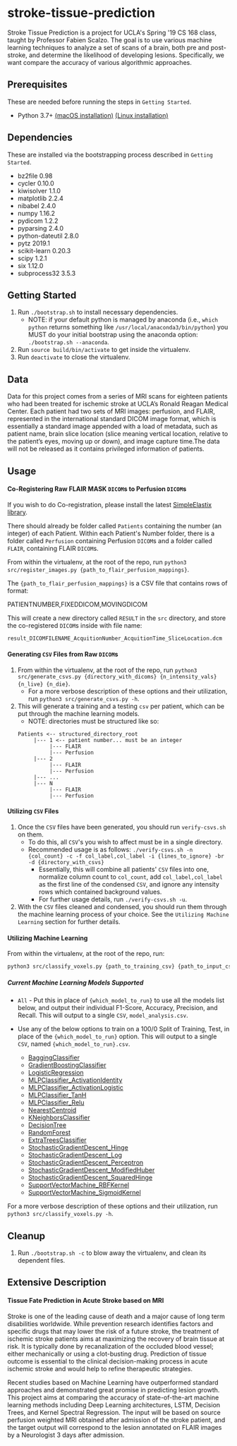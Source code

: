 stroke-tissue-prediction
===========================

Stroke Tissue Prediction is a project for UCLA's Spring '19 CS 168 class, taught by Professor Fabien Scalzo. The goal is to use various machine learning techniques to analyze a set of scans of a brain, both pre and post-stroke, and determine the likelihood of developing lesions. Specifically, we want compare the accuracy of various algorithmic approaches.

## Prerequisites

These are needed before running the steps in `Getting Started`.

   - Python 3.7+ [(macOS installation)](https://docs.python-guide.org/starting/install3/osx/) [(Linux installation)](https://docs.python-guide.org/starting/install3/linux/)

## Dependencies

These are installed via the bootstrapping process described in `Getting Started`.

- bz2file 0.98
- cycler 0.10.0
- kiwisolver 1.1.0
- matplotlib 2.2.4
- nibabel 2.4.0
- numpy 1.16.2
- pydicom 1.2.2
- pyparsing 2.4.0
- python-dateutil 2.8.0
- pytz 2019.1
- scikit-learn 0.20.3
- scipy 1.2.1
- six 1.12.0
- subprocess32 3.5.3

## Getting Started

1. Run `./bootstrap.sh` to install necessary dependencies.
   - NOTE: if your default python is managed by anaconda (i.e., `which python` returns something like `/usr/local/anaconda3/bin/python`) you MUST do your initial bootstrap using the anaconda option: `./bootstrap.sh --anaconda`.
2. Run `source build/bin/activate` to get inside the virtualenv.
3. Run `deactivate` to close the virtualenv.

## Data
Data for this project comes from a series of MRI scans for eighteen patients who had been treated for ischemic stroke at UCLA’s Ronald Reagan Medical Center. Each patient had two sets of MRI images: perfusion, and FLAIR, represented in the international standard DICOM image format, which is essentially a standard image appended with a load of metadata, such as patient name, brain slice location (slice meaning vertical location, relative to the patient’s eyes, moving up or down), and image capture time.The data will not be released as it contains privileged information of patients.

## Usage

#### Co-Registering Raw FLAIR MASK `DICOM`s to Perfusion `DICOM`s

If you wish to do Co-registration, please install the latest [SimpleElastix library](https://simpleelastix.github.io/#download).

There should already be folder called `Patients` containing the number (an integer) of each Patient. Within each Patient's Number folder, there is a folder called `Perfusion` containing Perfusion `DICOM`s and a folder called `FLAIR`, containing FLAIR `DICOM`s.

From within the virtualenv, at the root of the repo, run `python3 src/register_images.py {path_to_flair_perfusion_mappings}`.

The `{path_to_flair_perfusion_mappings}` is a CSV file that contains rows of format:

   PATIENTNUMBER,FIXEDDICOM,MOVINGDICOM

This will create a new directory called `RESULT` in the `src` directory, and store the co-registered `DICOM`s inside with file name: 

   ```bash
   result_DICOMFILENAME_AcquitionNumber_AcquitionTime_SliceLocation.dcm
   ```

#### Generating `CSV` Files from Raw `DICOM`s

1. From within the virtualenv, at the root of the repo, run `python3 src/generate_csvs.py {directory_with_dicoms} {n_intensity_vals} {n_live} {n_die}`. 
   - For a more verbose description of these options and their utilization, run `python3 src/generate_csvs.py -h`.
2. This will generate a training and a testing `csv` per patient, which can be put through the machine learning models.
   - NOTE: directories must be structured like so:
   ```
   Patients <-- structured_directory_root
        |--- 1 <-- patient number... must be an integer
             |--- FLAIR
             |--- Perfusion
        |--- 2
             |--- FLAIR
             |--- Perfusion
        |--- ...
        |--- N
             |--- FLAIR
             |--- Perfusion
   ```

#### Utilizing `CSV` Files

1. Once the `CSV` files have been generated, you should run `verify-csvs.sh` on them.
   - To do this, all `CSV`'s you wish to affect must be in a single directory.
   - Recommended usage is as follows: `./verify-csvs.sh -n {col_count} -c -f col_label,col_label -i {lines_to_ignore} -br -d {directory_with_csvs}`
      - Essentially, this will combine all patients' `CSV` files into one, normalize column count to `col_count`, add `col_label,col_label` as the first line of the condensed `CSV`, and ignore any intensity rows which contained background values.
      - For further usage details, run `./verify-csvs.sh -u`.
2. With the `CSV` files cleaned and condensed, you should run them through the machine learning process of your choice. See the `Utilizing Machine Learning` section for further details.

#### Utilizing Machine Learning

From within the virtualenv, at the root of the repo, run:

   ```bash
   python3 src/classify_voxels.py {path_to_training_csv} {path_to_input_csv} {which_model_to_run}
   ```

##### Current Machine Learning Models Supported

   - `All` - Put this in place of `{which_model_to_run}` to use all the models list below, and output their individual F1-Score, Accuracy, Precision, and Recall. This will output to a single `CSV`, `model_analysis.csv`. 
   - Use any of the below options to train on a 100/0 Split of Training, Test, in place of the `{which_model_to_run}` option. This will output to a single `CSV`, named `{which_model_to_run}.csv`.

      - [BaggingClassifier](https://scikit-learn.org/stable/modules/generated/sklearn.ensemble.BaggingRegressor.html)
      - [GradientBoostingClassifier](https://scikit-learn.org/stable/modules/generated/sklearn.ensemble.GradientBoostingClassifier.html)
      - [LogisticRegression](https://scikit-learn.org/stable/modules/generated/sklearn.linear_model.LogisticRegression.html)
      - [MLPClassifier_ActivationIdentity](https://scikit-learn.org/stable/modules/generated/sklearn.neural_network.MLPClassifier.html)
      - [MLPClassifier_ActivationLogistic](https://scikit-learn.org/stable/modules/generated/sklearn.neural_network.MLPClassifier.html)
      - [MLPClassifier_TanH](https://scikit-learn.org/stable/modules/generated/sklearn.neural_network.MLPClassifier.html)
      - [MLPClassifier_Relu](https://scikit-learn.org/stable/modules/generated/sklearn.neural_network.MLPClassifier.html)
      - [NearestCentroid](https://scikit-learn.org/stable/modules/generated/sklearn.neighbors.NearestCentroid.html)
      - [KNeighborsClassifier](https://scikit-learn.org/stable/modules/generated/sklearn.neighbors.KNeighborsClassifier.html)
      - [DecisionTree](https://scikit-learn.org/stable/modules/generated/sklearn.tree.DecisionTreeClassifier.html)
      - [RandomForest](https://scikit-learn.org/stable/modules/generated/sklearn.ensemble.RandomForestClassifier.html)
      - [ExtraTreesClassifier](https://scikit-learn.org/stable/modules/generated/sklearn.ensemble.ExtraTreesClassifier.html)
      - [StochasticGradientDescent_Hinge](https://scikit-learn.org/stable/modules/generated/sklearn.linear_model.SGDClassifier.html)
      - [StochasticGradientDescent_Log](https://scikit-learn.org/stable/modules/generated/sklearn.linear_model.SGDClassifier.html)
      - [StochasticGradientDescent_Perceptron](https://scikit-learn.org/stable/modules/generated/sklearn.linear_model.SGDClassifier.html)
      - [StochasticGradientDescent_ModifiedHuber](https://scikit-learn.org/stable/modules/generated/sklearn.linear_model.SGDClassifier.html)
      - [StochasticGradientDescent_SquaredHinge](https://scikit-learn.org/stable/modules/generated/sklearn.linear_model.SGDClassifier.html)
      - [SupportVectorMachine_RBFKernel](https://scikit-learn.org/stable/modules/generated/sklearn.svm.SVC.html)
      - [SupportVectorMachine_SigmoidKernel](https://scikit-learn.org/stable/modules/generated/sklearn.svm.SVC.html)
   
For a more verbose description of these options and their utilization, run `python3 src/classify_voxels.py -h`.

## Cleanup

1. Run `./bootstrap.sh -c` to blow away the virtualenv, and clean its dependent files.

## Extensive Description

#### Tissue Fate Prediction in Acute Stroke based on MRI

Stroke is one of the leading cause of death and a major cause of long term disabilities worldwide. While prevention research identifies factors and specific drugs that may lower the risk of a future stroke, the treatment of ischemic stroke patients aims at maximizing the recovery of brain tissue at risk. It is typically done by recanalization of the occluded blood vessel; either mechanically or using a clot-busting drug. Prediction of tissue outcome is essential to the clinical decision-making process in acute ischemic stroke and would help to refine therapeutic strategies.
 
Recent studies based on Machine Learning have outperformed standard approaches and demonstrated great promise in predicting lesion growth. This project aims at comparing the accuracy of state-of-the-art machine learning methods including Deep Learning architectures, LSTM, Decision Trees, and Kernel Spectral Regression. The input will be based on source perfusion weighted MRI obtained after admission of the stroke patient, and the target output will correspond to the lesion annotated on FLAIR images by a Neurologist 3 days after admission.
